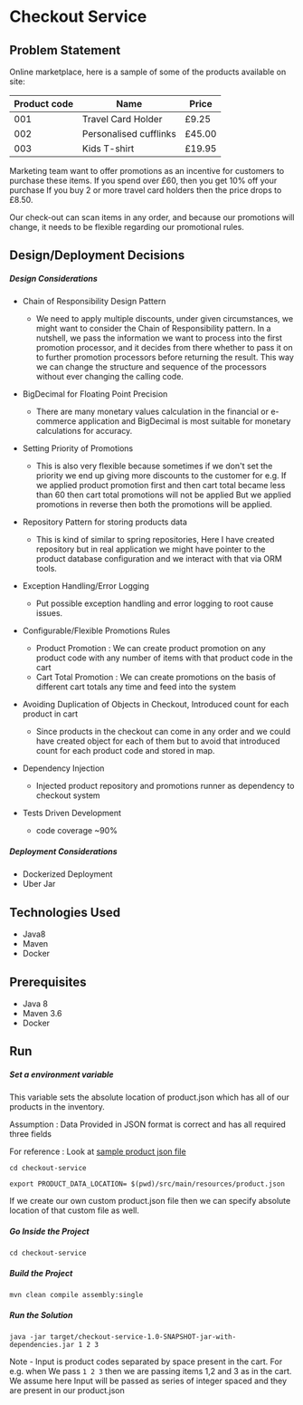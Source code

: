 # Checkout Service
## Problem Statement
Online marketplace, here is a sample of some of the products available on site:

|   Product code	|   Name	|   Price	| 
|---	|---	|---
|  001 	|  Travel Card Holder 	|   £9.25	| 
|   002	|   Personalised cufflinks	|  £45.00 	|
|  003 	|   Kids T-shirt	|   £19.95	|  


Marketing team want to offer promotions as an incentive for customers to purchase these items.
If you spend over £60, then you get 10% off your purchase
If you buy 2 or more travel card holders then the price drops to £8.50.

Our check-out can scan items in any order, and because our promotions will change, it needs to be flexible regarding our promotional rules.

## Design/Deployment Decisions
##### Design Considerations
 - Chain of Responsibility Design Pattern
   - We need to apply multiple discounts, under given circumstances, we might want to consider the Chain of Responsibility pattern. 
     In a nutshell, we pass the information we want to process into the first promotion processor, and it decides from there whether to pass it on 
     to further promotion processors before returning the result. 
     This way we can change the structure and sequence of the processors without ever changing the calling code.
     
 - BigDecimal for Floating Point Precision
   - There are many monetary values calculation in the financial or e-commerce application and BigDecimal is 
    most suitable for monetary calculations for accuracy.
 - Setting Priority of Promotions
   - This is also very flexible because sometimes if we don't set the priority we end up giving more discounts to the customer
    for e.g. If we applied product promotion first and then cart total became less than 60 then cart total promotions will not be applied
     But we applied promotions in reverse then both the promotions will be applied.
 - Repository Pattern for storing products data
   - This is kind of similar to spring repositories, Here I have created repository but in real application we might have pointer 
    to the product database configuration and we interact with that via ORM tools.
 - Exception Handling/Error Logging
   - Put possible exception handling and error logging to root cause issues.
 - Configurable/Flexible Promotions Rules
   - Product Promotion : We can create product promotion on any product code with any number of items with that product code in the cart
    - Cart Total Promotion : We can create promotions on the basis of different cart totals any time and feed into the system
 - Avoiding Duplication of Objects in Checkout, Introduced count for each product in cart
   - Since products in the checkout can come in any order and we could have created object for each of them but to avoid that introduced count for each product code
    and stored in map.
 - Dependency Injection
   - Injected product repository and promotions runner as dependency to checkout system
 - Tests Driven Development
   - code coverage ~90%
##### Deployment Considerations
 - Dockerized Deployment
 - Uber Jar

## Technologies Used
* Java8
* Maven
* Docker

## Prerequisites
* Java 8
* Maven 3.6
* Docker

## Run

##### Set a environment variable
This variable sets the absolute location of product.json which has all of our products in the inventory.

Assumption : Data Provided in JSON format is correct and has all required three fields

For reference : Look at [sample product json file](src/main/resources/product.json)

```cd checkout-service```

```export PRODUCT_DATA_LOCATION= $(pwd)/src/main/resources/product.json```

If we create our own custom product.json file then we can specify absolute location of that custom file as well.

##### Go Inside the Project
```cd checkout-service```
##### Build the Project
```mvn clean compile assembly:single```
##### Run the Solution
```java -jar target/checkout-service-1.0-SNAPSHOT-jar-with-dependencies.jar 1 2 3```

Note - Input is product codes separated by space present in the cart.
For e.g. when We pass ```1 2 3``` then we are passing items 1,2 and 3 as in the cart.
We assume here Input will be passed as series of integer spaced and they are present in our product.json
